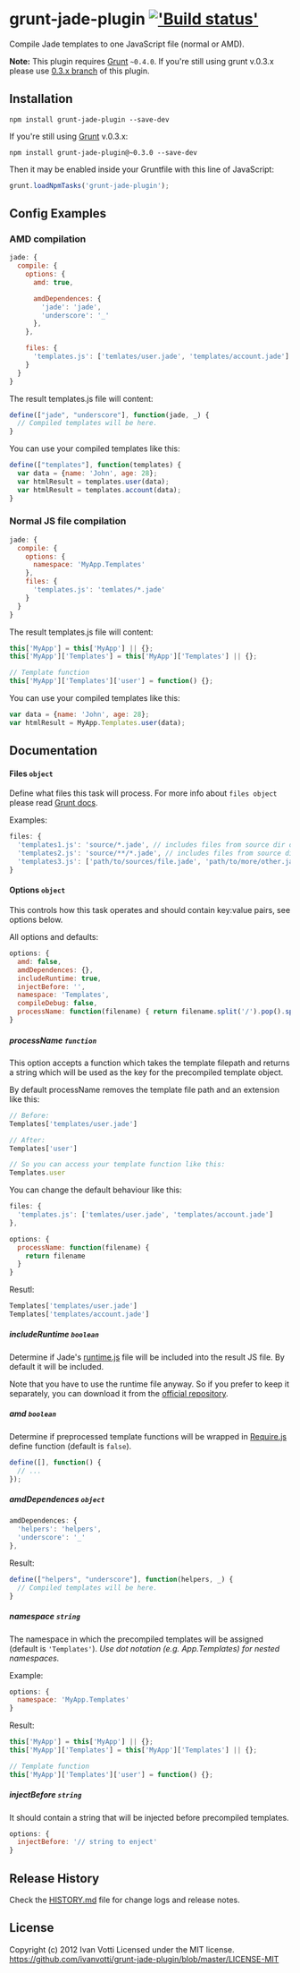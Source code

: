 # grunt-jade-plugin [!['Build status'][travis_image_url]][travis_page_url]

[travis_image_url]: https://secure.travis-ci.org/ivanvotti/grunt-jade-plugin.png?branch=master
[travis_page_url]: https://travis-ci.org/ivanvotti/grunt-jade-plugin

Compile Jade templates to one JavaScript file (normal or AMD).

**Note:** This plugin requires [Grunt](http://gruntjs.com/) `~0.4.0`. If you're still using grunt v.0.3.x please use [0.3.x branch](https://github.com/ivanvotti/grunt-jade-plugin/tree/0.3.x) of this plugin.

## Installation

```shell
npm install grunt-jade-plugin --save-dev
```

If you're still using [Grunt][] v.0.3.x:

```shell
npm install grunt-jade-plugin@~0.3.0 --save-dev
```

Then it may be enabled inside your Gruntfile with this line of JavaScript:

```js
grunt.loadNpmTasks('grunt-jade-plugin');
```

## Config Examples

### AMD compilation

``` javascript
jade: {
  compile: {
    options: {
      amd: true,

      amdDependences: {
        'jade': 'jade',
        'underscore': '_'
      },
    },

    files: {
      'templates.js': ['temlates/user.jade', 'templates/account.jade']
    }
  }
}
```

The result templates.js file will content:
``` javascript
define(["jade", "underscore"], function(jade, _) {
  // Compiled templates will be here.
}
```

You can use your compiled templates like this:
``` javascript
define(["templates"], function(templates) {
  var data = {name: 'John', age: 28};
  var htmlResult = templates.user(data);
  var htmlResult = templates.account(data);
}
```

### Normal JS file compilation

``` javascript
jade: {
  compile: {
    options: {
      namespace: 'MyApp.Templates'
    },
    files: {
      'templates.js': 'temlates/*.jade'
    }
  }
}
```

The result templates.js file will content:
``` javascript
this['MyApp'] = this['MyApp'] || {};
this['MyApp']['Templates'] = this['MyApp']['Templates'] || {};

// Template function
this['MyApp']['Templates']['user'] = function() {};
```

You can use your compiled templates like this:
``` javascript
var data = {name: 'John', age: 28};
var htmlResult = MyApp.Templates.user(data);
```

## Documentation

#### Files ```object```

Define what files this task will process. For more info about ```files object``` please read [Grunt docs](http://gruntjs.com/configuring-tasks#files).

Examples:
```javascript
files: {
  'templates1.js': 'source/*.jade', // includes files from source dir only
  'templates2.js': 'source/**/*.jade', // includes files from source dir and all its subdirs
  'templates3.js': ['path/to/sources/file.jade', 'path/to/more/other.jade']
}
```

#### Options ```object```

This controls how this task operates and should contain key:value pairs, see options below.

All options and defaults:

```javascript
options: {
  amd: false,
  amdDependences: {},
  includeRuntime: true,
  injectBefore: '',
  namespace: 'Templates',
  compileDebug: false,
  processName: function(filename) { return filename.split('/').pop().split('.')[0]; }
}
```

##### processName ```function```

This option accepts a function which takes the template filepath and returns a string which will be used as the key for the precompiled template object.

By default processName removes the template file path and an extension like this:

``` javascript
// Before:
Templates['templates/user.jade']

// After:
Templates['user']

// So you can access your template function like this:
Templates.user
```

You can change the default behaviour like this:
``` javascript
files: {
  'templates.js': ['temlates/user.jade', 'templates/account.jade']
},

options: {
  processName: function(filename) {
    return filename
  }
}
```

Resutl:
``` javascript
Templates['templates/user.jade']
Templates['templates/account.jade']

```

##### includeRuntime ```boolean```

Determine if Jade's [runtime.js](https://github.com/visionmedia/jade/blob/master/runtime.js) file will be included into the result JS file. By default it will be included.

Note that you have to use the runtime file anyway. So if you prefer to keep it separately, you can download it from the [official repository](runtime.js).

##### amd ```boolean```

Determine if preprocessed template functions will be wrapped in [Require.js][] define function (default is `false`).

``` javascript
define([], function() {
  // ...
});
```

##### amdDependences ```object```

``` javascript
amdDependences: {
  'helpers': 'helpers',
  'underscore': '_'
},
```

Result:
``` javascript
define(["helpers", "underscore"], function(helpers, _) {
  // Compiled templates will be here.
}
```

##### namespace ```string```

The namespace in which the precompiled templates will be assigned (default is `'Templates'`).  *Use dot notation (e.g. App.Templates) for nested namespaces.*

Example:
``` javascript
options: {
  namespace: 'MyApp.Templates'
}
```

Result:
``` javascript
this['MyApp'] = this['MyApp'] || {};
this['MyApp']['Templates'] = this['MyApp']['Templates'] || {};

// Template function
this['MyApp']['Templates']['user'] = function() {};
```

##### injectBefore ```string```

It should contain a string that will be injected before precompiled templates.

``` javascript
options: {
  injectBefore: '// string to enject'
}
```

## Release History
Check the [HISTORY.md][] file for change logs and release notes.

## License
Copyright (c) 2012 Ivan Votti
Licensed under the MIT license.
<https://github.com/ivanvotti/grunt-jade-plugin/blob/master/LICENSE-MIT>

[history.md]: https://github.com/ivanvotti/grunt-jade-plugin/blob/master/HISTORY.md
[grunt]: https://github.com/gruntjs/grunt
[getting_started]: https://github.com/gruntjs/grunt/blob/master/docs/getting_started.md
[grunt.template]: https://github.com/gruntjs/grunt/blob/master/docs/api_template.md
[minimatch]: https://github.com/isaacs/minimatch
[require.js]: http://requirejs.org
[jade]: http://jade-lang.com
